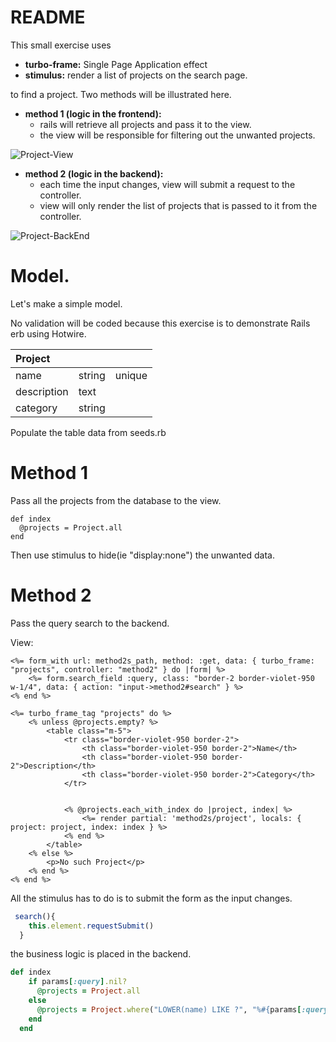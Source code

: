 # README
This small exercise uses

- **turbo-frame:** Single Page Application effect
- **stimulus:** render a list of projects on the search page.

to find a project. Two methods will be illustrated here.

- **method 1 (logic in the frontend):**
    - rails will retrieve all projects and pass it to the view.
    - the view will be responsible for filtering out the unwanted projects.
  
![Project-View](https://github.com/anthonybchung/hotwire_search/assets/99620815/fb2b5d3c-9ef5-425e-b738-be11cfe528bc)
  
- **method 2 (logic in the backend):**
  - each time the input changes, view will submit a request to the controller.
  - view will only render the list of projects that is passed to it from the controller.

![Project-BackEnd](https://github.com/anthonybchung/hotwire_search/assets/99620815/a5c666bd-7676-45f7-9484-d37c1d270b4d)

# Model.

Let's make a simple model.

No validation will be coded because this exercise is to demonstrate Rails erb using Hotwire.

| Project     |        |        |
|:------------|:-------|:-------|
| name        | string | unique |
| description | text   |        |
| category    | string |        |


Populate the table data from seeds.rb

# Method 1

Pass all the projects from the database to the view. 
```
def index
  @projects = Project.all
end
```

Then use stimulus to hide(ie "display:none") the unwanted data.

# Method 2
Pass the query search to the backend.

View: 

```erbruby
<%= form_with url: method2s_path, method: :get, data: { turbo_frame: "projects", controller: "method2" } do |form| %>
	<%= form.search_field :query, class: "border-2 border-violet-950 w-1/4", data: { action: "input->method2#search" } %>
<% end %>

<%= turbo_frame_tag "projects" do %>
	<% unless @projects.empty? %>
		<table class="m-5">
			<tr class="border-violet-950 border-2">
				<th class="border-violet-950 border-2">Name</th>
				<th class="border-violet-950 border-2">Description</th>
				<th class="border-violet-950 border-2">Category</th>
			</tr>


			<% @projects.each_with_index do |project, index| %>
				<%= render partial: 'method2s/project', locals: { project: project, index: index } %>
			<% end %>
		</table>
	<% else %>
		<p>No such Project</p>
	<% end %>
<% end %>
```

All the stimulus has to do is to submit the form as the input changes.

```javascript
 search(){
    this.element.requestSubmit()
  }
```

the business logic is placed in the backend.

```ruby
def index
    if params[:query].nil?
      @projects = Project.all
    else
      @projects = Project.where("LOWER(name) LIKE ?", "%#{params[:query].downcase}%")
    end
  end
```









